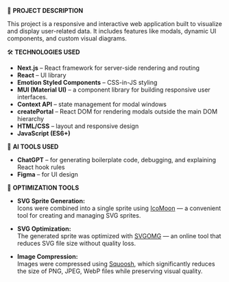 📄 **PROJECT DESCRIPTION**

This project is a responsive and interactive web application built to visualize and display user-related data. It includes features like modals, dynamic UI components, and custom visual diagrams.

🛠️ **TECHNOLOGIES USED**

- **Next.js** – React framework for server-side rendering and routing
- **React** – UI library
- **Emotion Styled Components** – CSS-in-JS styling
- **MUI (Material UI)** – a component library for building responsive user interfaces.
- **Context API** – state management for modal windows
- **createPortal** – React DOM for rendering modals outside the main DOM hierarchy
- **HTML/CSS** – layout and responsive design
- **JavaScript (ES6+)**

🤖 **AI TOOLS USED**

- **ChatGPT** – for generating boilerplate code, debugging, and explaining React hook rules
- **Figma** – for UI design

🧪 **OPTIMIZATION TOOLS**

- **SVG Sprite Generation:**  
  Icons were combined into a single sprite using [IcoMoon](https://icomoon.io/app) — a convenient tool for creating and managing SVG sprites.

- **SVG Optimization:**  
  The generated sprite was optimized with [SVGOMG](https://jakearchibald.github.io/svgomg/) — an online tool that reduces SVG file size without quality loss.

- **Image Compression:**  
  Images were compressed using [Squoosh](https://squoosh.app), which significantly reduces the size of PNG, JPEG, WebP files while preserving visual quality.
